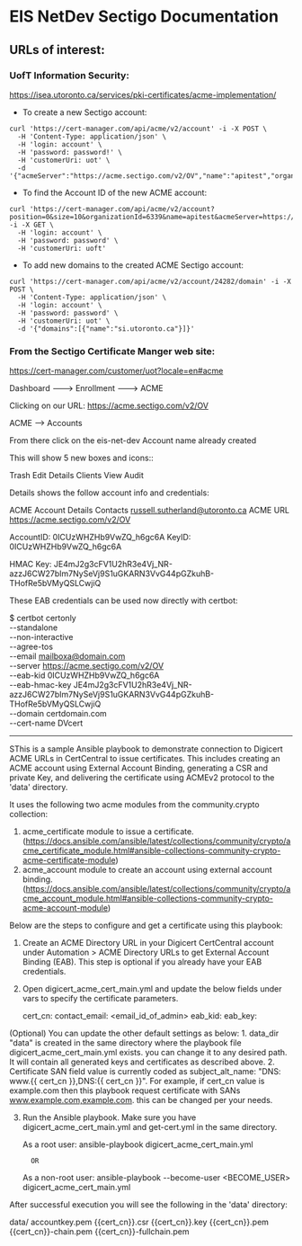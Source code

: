 # EIS NetDev Sectigo Documentation

## URLs of interest:

### UofT Information Security:

https://isea.utoronto.ca/services/pki-certificates/acme-implementation/

- To create a new Sectigo account:

```
curl 'https://cert-manager.com/api/acme/v2/account' -i -X POST \
  -H 'Content-Type: application/json' \
  -H 'login: account' \
  -H 'password: password!' \
  -H 'customerUri: uot' \
  -d '{"acmeServer":"https://acme.sectigo.com/v2/OV","name":"apitest","organizationId":6339}'
```

- To find the Account ID of the new ACME account:

```
curl 'https://cert-manager.com/api/acme/v2/account?position=0&size=10&organizationId=6339&name=apitest&acmeServer=https://acme.sectigo.com/v2/OV&status=Pending' -i -X GET \
  -H 'login: account' \
  -H 'password: password' \
  -H 'customerUri: uoft'
```

- To add new domains to the created ACME Sectigo account:

```
curl 'https://cert-manager.com/api/acme/v2/account/24282/domain' -i -X POST \
  -H 'Content-Type: application/json' \
  -H 'login: account' \
  -H 'password: password' \
  -H 'customerUri: uot' \
  -d '{"domains":[{"name":"si.utoronto.ca"}]}'
```

### From the Sectigo Certificate Manger web site:

https://cert-manager.com/customer/uot?locale=en#acme

Dashboard ---> Enrollment ---> ACME

Clicking on our URL: https://acme.sectigo.com/v2/OV

ACME --> Accounts

From there click on the eis-net-dev Account name already created

This will show 5 new boxes and icons::

Trash   Edit   Details   Clients View Audit

Details shows the follow account info and credentials:

ACME Account Details
Contacts russell.sutherland@utoronto.ca
ACME URL https://acme.sectigo.com/v2/OV

AccountID: 0ICUzWHZHb9VwZQ_h6gc6A
KeyID: 0ICUzWHZHb9VwZQ_h6gc6A

HMAC Key: JE4mJ2g3cFV1U2hR3e4Vj_NR-azzJ6CW27bIm7NySeVj9S1uGKARN3VvG44pGZkuhB-THofRe5bVMyQSLCwjiQ


These EAB credentials can be used now directly with certbot:

$ certbot certonly \
--standalone \
--non-interactive \
--agree-tos \
--email mailboxa@domain.com \
--server https://acme.sectigo.com/v2/OV \
--eab-kid 0ICUzWHZHb9VwZQ_h6gc6A \
--eab-hmac-key JE4mJ2g3cFV1U2hR3e4Vj_NR-azzJ6CW27bIm7NySeVj9S1uGKARN3VvG44pGZkuhB-THofRe5bVMyQSLCwjiQ \
--domain certdomain.com \
--cert-name DVcert

-----

SThis is a sample Ansible playbook to demonstrate connection to Digicert ACME URLs in CertCentral to issue certificates. This includes creating an ACME account using External Account Binding, generating a CSR and private Key, and delivering the certificate using ACMEv2 protocol to the 'data' directory. 

It uses the following two acme modules from the community.crypto collection:
   1. acme_certificate module to issue a certificate. 
   (https://docs.ansible.com/ansible/latest/collections/community/crypto/acme_certificate_module.html#ansible-collections-community-crypto-acme-certificate-module)
   2. acme_account module to create an account using external account binding. 
   (https://docs.ansible.com/ansible/latest/collections/community/crypto/acme_account_module.html#ansible-collections-community-crypto-acme-account-module)


Below are the steps to configure and get a certificate using this playbook:

1. Create an ACME Directory URL in your Digicert CertCentral account under Automation > ACME Directory URLs to get External Account Binding (EAB). This step is optional if you already have your EAB credentials.

2. Open digicert_acme_cert_main.yml and update the below fields under vars to specify the certificate parameters.  

    cert_cn: <Certificate common_name>
    contact_email: <email_id_of_admin>
    eab_kid: <External account binding KID value copied from ACME Directory URL during creation>
    eab_key: <External account binding HMAC key copied from ACME directory URL during  creation>

(Optional) You can update the other default settings as below:
    1. data_dir "data" is created in the same directory where the playbook file digicert_acme_cert_main.yml exists. you can change it to any desired path. It will contain all generated keys and certificates as described above.
    2. Certificate SAN field value is currently coded as subject_alt_name: "DNS: www.{{ cert_cn }},DNS:{{ cert_cn }}". For example, if cert_cn value is example.com then this playbook request certificate with SANs www.example.com,example.com. this can be changed per your needs.

3. Run the Ansible playbook. Make sure you have digicert_acme_cert_main.yml and get-cert.yml in the same directory.

   As a root user: ansible-playbook digicert_acme_cert_main.yml

         OR

   As a non-root user: ansible-playbook --become-user <BECOME_USER> digicert_acme_cert_main.yml


After successful execution you will see the following in the 'data' directory:

data/
   accountkey.pem
   {{cert_cn}}.csr
   {{cert_cn}}.key
   {{cert_cn}}.pem
   {{cert_cn}}-chain.pem
   {{cert_cn}}-fullchain.pem



